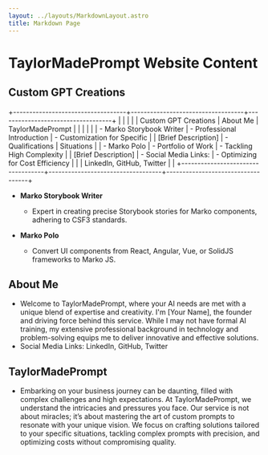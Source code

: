 ```yaml
---
layout: ../layouts/MarkdownLayout.astro
title: Markdown Page
---
```


# TaylorMadePrompt Website Content

## Custom GPT Creations

+-----------------------------------+-----------------------------------+-----------------------------------+
|                                   |                                   |                                   |
|        Custom GPT Creations       |            About Me               |          TaylorMadePrompt         |
|                                   |                                   |                                   |
|  - Marko Storybook Writer         |  - Professional Introduction      |  - Customization for Specific     |
|    [Brief Description]            |  - Qualifications                 |    Situations                     |
|  - Marko Polo                     |  - Portfolio of Work              |  - Tackling High Complexity       |
|    [Brief Description]            |  - Social Media Links:            |  - Optimizing for Cost Efficiency |
|                                   |    LinkedIn, GitHub, Twitter      |                                   |
+-----------------------------------+-----------------------------------+-----------------------------------+

- **Marko Storybook Writer**
  - Expert in creating precise Storybook stories for Marko components, adhering to CSF3 standards.

- **Marko Polo**
  - Convert UI components from React, Angular, Vue, or SolidJS frameworks to Marko JS.

## About Me

- Welcome to TaylorMadePrompt, where your AI needs are met with a unique blend of expertise and creativity. I'm [Your Name], the founder and driving force behind this service. While I may not have formal AI training, my extensive professional background in technology and problem-solving equips me to deliver innovative and effective solutions.
- Social Media Links: LinkedIn, GitHub, Twitter

## TaylorMadePrompt
- Embarking on your business journey can be daunting, filled with complex challenges and high expectations. At TaylorMadePrompt, we understand the intricacies and pressures you face. Our service is not about miracles; it’s about mastering the art of custom prompts to resonate with your unique vision. We focus on crafting solutions tailored to your specific situations, tackling complex prompts with precision, and optimizing costs without compromising quality.
